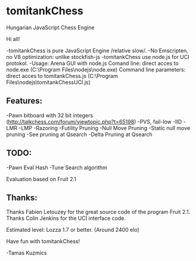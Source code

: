 # tomitankChess
Hungarian JavaScript Chess Engine

Hi all!

-tomitankChess is pure JavaScript Engine /relative slow/.
-No Emscripten, no V8 optimization: unlike stockfish-js
-tomitankChess use node.js for UCI protokol.
-Usage: Arena GUI with node.js
  Comand line: direct acces to node.exe (C:\Program Files\nodejs\node.exe)
  Command line parameters: direct acces to tomitankChess.js (C:\Program Files\nodejs\tomitankChessUCI.js)

Features:
----------
-Pawn bitboard with 32 bit integers (http://talkchess.com/forum/viewtopic.php?t=65198)
-PVS, fail-low
-IID
-LMR
-LMP
-Razoring
-Futility Pruning
-Null Move Pruning
-Static null move pruning
-See pruning at Qsearch
-Delta Pruning at Qsearch

TODO:
----------
-Pawn Eval Hash
-Tune Search algorithm

Evaluation based on Fruit 2.1

Thanks:
----------
Thanks Fabien Letouzey for the great source code of the program Fruit 2.1.
Thanks Colin Jenkins for the UCI interface code.

Estimated level: Lozza 1.7 or better. (Around 2400 elo)

Have fun with tomitankChess!

-Tamas Kuzmics
